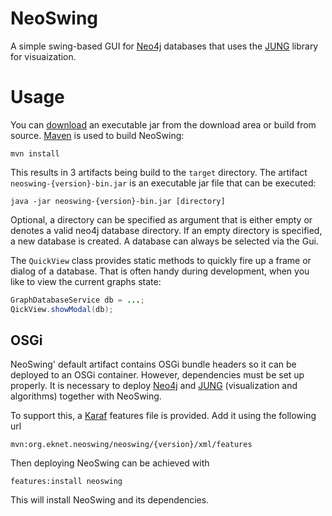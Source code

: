 NeoSwing
========

A simple swing-based GUI for [Neo4j](http://neo4j.org/) databases
that uses the [JUNG](http://jung.sourceforge.net/) library for
visuaization.

Usage
=====

You can [download](/eikek/neoswing/downloads) an executable jar from the download area
or build from source. [Maven](http://maven.apache.org) is used to build
NeoSwing:

    mvn install

This results in 3 artifacts being build to the `target` directory. The
artifact `neoswing-{version}-bin.jar` is an executable jar file that
can be executed:

    java -jar neoswing-{version}-bin.jar [directory]

Optional, a directory can be specified as argument that is either empty
or denotes a valid neo4j database directory. If an empty directory is
specified, a new database is created. A database can always be selected
via the Gui.

The `QuickView` class provides static methods to quickly fire up a frame
or dialog of a database. That is often handy during development, when
you like to view the current graphs state:

``` java
GraphDatabaseService db = ...;
QickView.showModal(db);
```

OSGi
----

NeoSwing' default artifact contains OSGi bundle headers so it can be
deployed to an OSGi container. However, dependencies must be set up properly.
It is necessary to deploy [Neo4j](http://neo4j.org/) and [JUNG](http://jung.sourceforge.net/)
(visualization and algorithms) together with NeoSwing.

To support this, a [Karaf](http://karaf.apache.org) features file is
provided. Add it using the following url

    mvn:org.eknet.neoswing/neoswing/{version}/xml/features

Then deploying NeoSwing can be achieved with

    features:install neoswing

This will install NeoSwing and its dependencies.